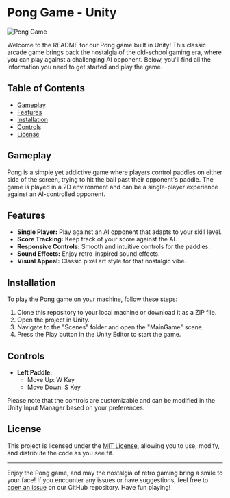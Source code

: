 # Pong Game - Unity

![Pong Game](https://github.com/calalalizade/UnityGames_Collection/assets/60787777/e8dce78e-a4f7-4c82-812c-17e48abe72a4)


Welcome to the README for our Pong game built in Unity! This classic arcade game brings back the nostalgia of the old-school gaming era, where you can play against a challenging AI opponent. Below, you'll find all the information you need to get started and play the game.

## Table of Contents

- [Gameplay](#gameplay)
- [Features](#features)
- [Installation](#installation)
- [Controls](#controls)
- [License](#license)

## Gameplay

Pong is a simple yet addictive game where players control paddles on either side of the screen, trying to hit the ball past their opponent's paddle. The game is played in a 2D environment and can be a single-player experience against an AI-controlled opponent.

## Features

- **Single Player:** Play against an AI opponent that adapts to your skill level.
- **Score Tracking:** Keep track of your score against the AI.
- **Responsive Controls:** Smooth and intuitive controls for the paddles.
- **Sound Effects:** Enjoy retro-inspired sound effects.
- **Visual Appeal:** Classic pixel art style for that nostalgic vibe.

## Installation

To play the Pong game on your machine, follow these steps:

1. Clone this repository to your local machine or download it as a ZIP file.
2. Open the project in Unity.
3. Navigate to the "Scenes" folder and open the "MainGame" scene.
4. Press the Play button in the Unity Editor to start the game.

## Controls

- **Left Paddle:**
  - Move Up: W Key
  - Move Down: S Key

Please note that the controls are customizable and can be modified in the Unity Input Manager based on your preferences.

## License

This project is licensed under the [MIT License](../LICENSE), allowing you to use, modify, and distribute the code as you see fit.

---

Enjoy the Pong game, and may the nostalgia of retro gaming bring a smile to your face! If you encounter any issues or have suggestions, feel free to [open an issue]([link_to_your_issue_tracker](https://github.com/calalalizade/UnityGames_Collection/issues)https://github.com/calalalizade/UnityGames_Collection/issues) on our GitHub repository. Have fun playing!
